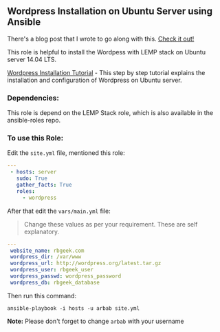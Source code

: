 Wordpress Installation on Ubuntu Server using Ansible
--------
There's a blog post that I wrote to go along with this. [Check it out!]

This role is helpful to install the Wordpess with LEMP stack on Ubuntu server 14.04 LTS.

[Wordpress Installation Tutorial] - This step by step tutorial explains the installation and configuration of Wordpress on Ubuntu server.

### Dependencies:

This role is depend on the LEMP Stack role, which is also available in the ansible-roles repo.

### To use this Role:

Edit the `site.yml` file, mentioned this role:

```yaml
---
 - hosts: server
   sudo: True
   gather_facts: True
   roles:
     - wordpress
``` 

After that edit the `vars/main.yml` file:

> Change these values as per your requirement. These are self explanatory.

```yaml
---
 website_name: rbgeek.com
 wordpress_dir: /var/www
 wordpress_url: http://wordpress.org/latest.tar.gz
 wordpress_user: rbgeek_user
 wordpress_passwd: wordpress_password
 wordpress_db: rbgeek_database
```

Then run this command:

```
ansible-playbook -i hosts -u arbab site.yml
```
**Note:** Please don't forget to change `arbab` with your username

[Wordpress Installation Tutorial]:https://rbgeek.wordpress.com/2014/06/26/how-to-install-wordpress-with-nginx-in-ubuntu-server-14-04-lts
[Check it out!]:https://rbgeek.wordpress.com/2015/02/25/installing-the-wordpress-on-ubuntu-using-ansible/
